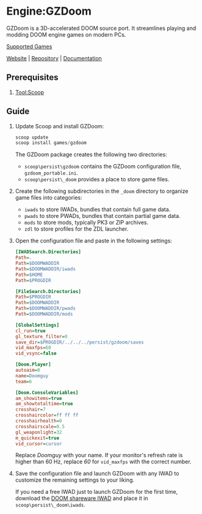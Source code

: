 # Engine:GZDoom

GZDoom is a 3D-accelerated DOOM source port. It streamlines playing and modding
DOOM engine games on modern PCs.

[Supported Games][]

[Website][] | [Repository][] | [Documentation][]

## Prerequisites

1. [Tool:Scoop](tool_scoop.md)

## Guide

1. Update Scoop and install GZDoom:

   ```powershell
   scoop update
   scoop install games/gzdoom
   ```

   The GZDoom package creates the following two directories:

   - `scoop\persist\gzdoom` contains the GZDoom configuration file,
     `gzdoom_portable.ini`.
   - `scoop\persist\_doom` provides a place to store game files.
1. Create the following subdirectories in the `_doom` directory to organize game
   files into categories:

   - `iwads` to store IWADs, bundles that contain full game data.
   - `pwads` to store PWADs, bundles that contain partial game data.
   - `mods` to store mods, typically PK3 or ZIP archives.
   - `zdl` to store profiles for the ZDL launcher.
1. Open the configuration file and paste in the following settings:

   ```ini
   [IWADSearch.Directories]
   Path=.
   Path=$DOOMWADDIR
   Path=$DOOMWADDIR/iwads
   Path=$HOME
   Path=$PROGDIR

   [FileSearch.Directories]
   Path=$PROGDIR
   Path=$DOOMWADDIR
   Path=$DOOMWADDIR/pwads
   Path=$DOOMWADDIR/mods

   [GlobalSettings]
   cl_run=true
   gl_texture_filter=0
   save_dir=$PROGDIR/../../../persist/gzdoom/saves
   vid_maxfps=60
   vid_vsync=false

   [Doom.Player]
   autoaim=0
   name=Doomguy
   team=6

   [Doom.ConsoleVariables]
   am_showitems=true
   am_showtotaltime=true
   crosshair=7
   crosshaircolor=ff ff ff
   crosshairhealth=0
   crosshairscale=0.5
   gl_weaponlight=32
   m_quickexit=true
   vid_cursor=cursor
   ```

   Replace *Doomguy* with your name. If your monitor's refresh rate is higher
   than 60 Hz, replace *60* for `vid_maxfps` with the correct number.
1. Save the configuration file and launch GZDoom with any IWAD to customize the
   remaining settings to your liking.

   If you need a free IWAD just to launch GZDoom for the first time, download
   the [DOOM shareware IWAD][] and place it in `scoop\persist\_doom\iwads`.

<!-- Reference Links -->

[Documentation]: https://zdoom.org/wiki/Main_Page
[DOOM shareware IWAD]: http://www.doomworld.com/3ddownloads/ports/shareware_doom_iwad.zip
[Repository]: https://github.com/coelckers/gzdoom
[Supported Games]: https://zdoom.org/wiki/IWAD#Supported_IWADs
[Website]: https://www.zdoom.org/
